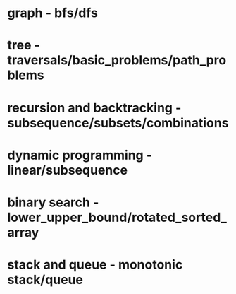 # graph - bfs/dfs

# tree - traversals/basic_problems/path_problems

# recursion and backtracking - subsequence/subsets/combinations

# dynamic programming - linear/subsequence

# binary search - lower_upper_bound/rotated_sorted_array

# stack and queue - monotonic stack/queue
